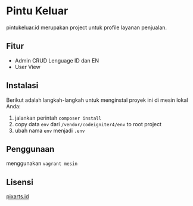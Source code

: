 # Pintu Keluar

pintukeluar.id merupakan project untuk profile layanan penjualan.

## Fitur

- Admin CRUD Lenguage ID dan EN
- User View

## Instalasi

Berikut adalah langkah-langkah untuk menginstal proyek ini di mesin lokal Anda:

1. jalankan perintah ```composer install```
2. copy data ```env``` dari ```/vendor/codeigniter4/env``` to root project
3. ubah nama ```env``` menjadi ```.env```

## Penggunaan

menggunakan ```vagrant mesin```

## Lisensi

[pixarts.id](https://www.pixarts.id/)

